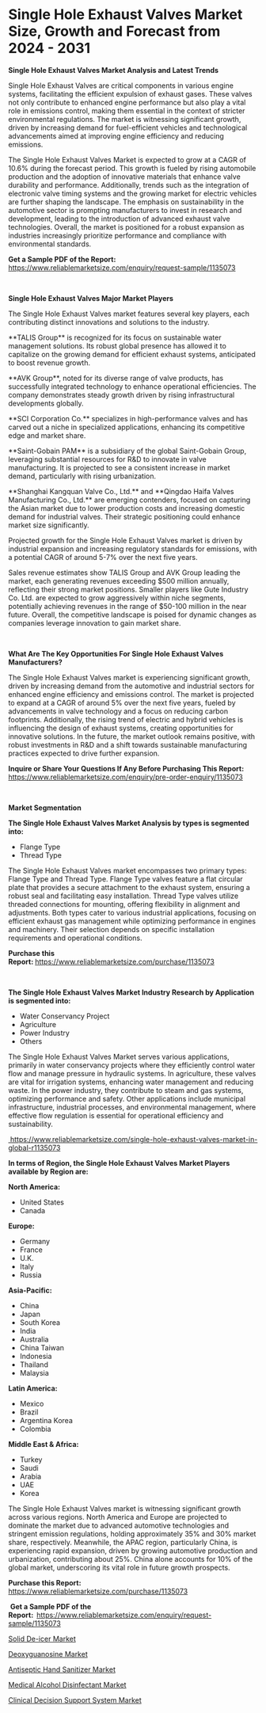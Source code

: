<p><h1>Single Hole Exhaust Valves Market Size, Growth and Forecast from 2024 - 2031</h1></p><p><strong>Single Hole Exhaust Valves Market Analysis and Latest Trends</strong></p>
<p><p>Single Hole Exhaust Valves are critical components in various engine systems, facilitating the efficient expulsion of exhaust gases. These valves not only contribute to enhanced engine performance but also play a vital role in emissions control, making them essential in the context of stricter environmental regulations. The market is witnessing significant growth, driven by increasing demand for fuel-efficient vehicles and technological advancements aimed at improving engine efficiency and reducing emissions.</p><p>The Single Hole Exhaust Valves Market is expected to grow at a CAGR of 10.6% during the forecast period. This growth is fueled by rising automobile production and the adoption of innovative materials that enhance valve durability and performance. Additionally, trends such as the integration of electronic valve timing systems and the growing market for electric vehicles are further shaping the landscape. The emphasis on sustainability in the automotive sector is prompting manufacturers to invest in research and development, leading to the introduction of advanced exhaust valve technologies. Overall, the market is positioned for a robust expansion as industries increasingly prioritize performance and compliance with environmental standards.</p></p>
<p><strong>Get a Sample PDF of the Report:&nbsp;</strong> <a href="https://www.reliablemarketsize.com/enquiry/request-sample/1135073?utm_campaign=1949&utm_medium=2&utm_source=Github&utm_content=ia&utm_term=20122024&utm_id=single-hole-exhaust-valves">https://www.reliablemarketsize.com/enquiry/request-sample/1135073</a></p>
<p>&nbsp;</p>
<p><strong>Single Hole Exhaust Valves Major Market Players</strong></p>
<p><p>The Single Hole Exhaust Valves market features several key players, each contributing distinct innovations and solutions to the industry. </p><p>**TALIS Group** is recognized for its focus on sustainable water management solutions. Its robust global presence has allowed it to capitalize on the growing demand for efficient exhaust systems, anticipated to boost revenue growth. </p><p>**AVK Group**, noted for its diverse range of valve products, has successfully integrated technology to enhance operational efficiencies. The company demonstrates steady growth driven by rising infrastructural developments globally.</p><p>**SCI Corporation Co.** specializes in high-performance valves and has carved out a niche in specialized applications, enhancing its competitive edge and market share. </p><p>**Saint-Gobain PAM** is a subsidiary of the global Saint-Gobain Group, leveraging substantial resources for R&D to innovate in valve manufacturing. It is projected to see a consistent increase in market demand, particularly with rising urbanization.</p><p>**Shanghai Kangquan Valve Co., Ltd.** and **Qingdao Haifa Valves Manufacturing Co., Ltd.** are emerging contenders, focused on capturing the Asian market due to lower production costs and increasing domestic demand for industrial valves. Their strategic positioning could enhance market size significantly.</p><p>Projected growth for the Single Hole Exhaust Valves market is driven by industrial expansion and increasing regulatory standards for emissions, with a potential CAGR of around 5-7% over the next five years. </p><p>Sales revenue estimates show TALIS Group and AVK Group leading the market, each generating revenues exceeding $500 million annually, reflecting their strong market positions. Smaller players like Gute Industry Co. Ltd. are expected to grow aggressively within niche segments, potentially achieving revenues in the range of $50-100 million in the near future. Overall, the competitive landscape is poised for dynamic changes as companies leverage innovation to gain market share.</p></p>
<p>&nbsp;</p>
<p><strong>What Are The Key Opportunities For Single Hole Exhaust Valves Manufacturers?</strong></p>
<p><p>The Single Hole Exhaust Valves market is experiencing significant growth, driven by increasing demand from the automotive and industrial sectors for enhanced engine efficiency and emissions control. The market is projected to expand at a CAGR of around 5% over the next five years, fueled by advancements in valve technology and a focus on reducing carbon footprints. Additionally, the rising trend of electric and hybrid vehicles is influencing the design of exhaust systems, creating opportunities for innovative solutions. In the future, the market outlook remains positive, with robust investments in R&D and a shift towards sustainable manufacturing practices expected to drive further expansion.</p></p>
<p><strong>Inquire or Share Your Questions If Any Before Purchasing This Report:</strong> <a href="https://www.reliablemarketsize.com/enquiry/pre-order-enquiry/1135073?utm_campaign=1949&utm_medium=2&utm_source=Github&utm_content=ia&utm_term=20122024&utm_id=single-hole-exhaust-valves">https://www.reliablemarketsize.com/enquiry/pre-order-enquiry/1135073</a></p>
<p>&nbsp;</p>
<p><strong>Market Segmentation</strong></p>
<p><strong>The Single Hole Exhaust Valves Market Analysis by types is segmented into:</strong></p>
<p><ul><li>Flange Type</li><li>Thread Type</li></ul></p>
<p><p>The Single Hole Exhaust Valves market encompasses two primary types: Flange Type and Thread Type. Flange Type valves feature a flat circular plate that provides a secure attachment to the exhaust system, ensuring a robust seal and facilitating easy installation. Thread Type valves utilize threaded connections for mounting, offering flexibility in alignment and adjustments. Both types cater to various industrial applications, focusing on efficient exhaust gas management while optimizing performance in engines and machinery. Their selection depends on specific installation requirements and operational conditions.</p></p>
<p><strong>Purchase this Report:&nbsp;</strong><a href="https://www.reliablemarketsize.com/purchase/1135073?utm_campaign=1949&utm_medium=2&utm_source=Github&utm_content=ia&utm_term=20122024&utm_id=single-hole-exhaust-valves">https://www.reliablemarketsize.com/purchase/1135073</a></p>
<p>&nbsp;</p>
<p><strong>The Single Hole Exhaust Valves Market Industry Research by Application is segmented into:</strong></p>
<p><ul><li>Water Conservancy Project</li><li>Agriculture</li><li>Power Industry</li><li>Others</li></ul></p>
<p><p>The Single Hole Exhaust Valves Market serves various applications, primarily in water conservancy projects where they efficiently control water flow and manage pressure in hydraulic systems. In agriculture, these valves are vital for irrigation systems, enhancing water management and reducing waste. In the power industry, they contribute to steam and gas systems, optimizing performance and safety. Other applications include municipal infrastructure, industrial processes, and environmental management, where effective flow regulation is essential for operational efficiency and sustainability.</p></p>
<p><a href="https://www.reliablemarketsize.com/single-hole-exhaust-valves-market-in-global-r1135073?utm_campaign=1949&utm_medium=2&utm_source=Github&utm_content=ia&utm_term=20122024&utm_id=single-hole-exhaust-valves">&nbsp;https://www.reliablemarketsize.com/single-hole-exhaust-valves-market-in-global-r1135073</a></p>
<p><strong>In terms of Region, the Single Hole Exhaust Valves Market Players available by Region are:</strong></p>
<p>
    <p> <strong> North America: </strong>
        <ul>
            <li>United States</li>
            <li>Canada</li>
        </ul>
        </p> 
    <p> <strong> Europe: </strong>
        <ul>
            <li>Germany</li>
            <li>France</li>
            <li>U.K.</li>
            <li>Italy</li>
            <li>Russia</li>
        </ul>
        </p> 
    <p> <strong> Asia-Pacific: </strong>
        <ul>
            <li>China</li>
            <li>Japan</li>
            <li>South Korea</li>
            <li>India</li>
            <li>Australia</li>
            <li>China Taiwan</li>
            <li>Indonesia</li>
            <li>Thailand</li>
            <li>Malaysia</li>
        </ul>
        </p> 
    <p> <strong> Latin America: </strong>
        <ul>
            <li>Mexico</li>
            <li>Brazil</li>
            <li>Argentina Korea</li>
            <li>Colombia</li>
        </ul>
        </p> 
    <p> <strong> Middle East & Africa: </strong>
        <ul>
            <li>Turkey</li>
            <li>Saudi</li>
            <li>Arabia</li>
            <li>UAE</li>
            <li>Korea</li>
        </ul>
    </p>
    </p>
<p><p>The Single Hole Exhaust Valves market is witnessing significant growth across various regions. North America and Europe are projected to dominate the market due to advanced automotive technologies and stringent emission regulations, holding approximately 35% and 30% market share, respectively. Meanwhile, the APAC region, particularly China, is experiencing rapid expansion, driven by growing automotive production and urbanization, contributing about 25%. China alone accounts for 10% of the global market, underscoring its vital role in future growth prospects.</p></p>
<p><strong>Purchase this Report: </strong><a href="https://www.reliablemarketsize.com/purchase/1135073?utm_campaign=1949&utm_medium=2&utm_source=Github&utm_content=ia&utm_term=20122024&utm_id=single-hole-exhaust-valves">https://www.reliablemarketsize.com/purchase/1135073</a></p>
<p>&nbsp;<strong>Get a Sample PDF of the Report:&nbsp;&nbsp;</strong><a href="https://www.reliablemarketsize.com/enquiry/request-sample/1135073?utm_campaign=1949&utm_medium=2&utm_source=Github&utm_content=ia&utm_term=20122024&utm_id=single-hole-exhaust-valves">https://www.reliablemarketsize.com/enquiry/request-sample/1135073</a></p>
<p><strong></strong></p>
<p><p><a href="https://github.com/ashepherd82/Market-Research-Report-List-6/blob/main/solid-de-icer-market.md?utm_campaign=1949&utm_medium=2&utm_source=Github&utm_content=ia&utm_term=20122024&utm_id=single-hole-exhaust-valves">Solid De-icer Market</a></p><p><a href="https://www.linkedin.com/pulse/deoxyguanosine-market-demand-forecast-47-cagr-growth-from-xnbbe?utm_campaign=1949&utm_medium=2&utm_source=Github&utm_content=ia&utm_term=20122024&utm_id=single-hole-exhaust-valves">Deoxyguanosine Market</a></p><p><a href="https://www.linkedin.com/pulse/future-outlook-antiseptic-hand-sanitizer-market-2024-2031-v89rf?utm_campaign=1949&utm_medium=2&utm_source=Github&utm_content=ia&utm_term=20122024&utm_id=single-hole-exhaust-valves">Antiseptic Hand Sanitizer Market</a></p><p><a href="https://www.linkedin.com/pulse/medical-alcohol-disinfectant-market-analysis-share-size-pgupf?utm_campaign=1949&utm_medium=2&utm_source=Github&utm_content=ia&utm_term=20122024&utm_id=single-hole-exhaust-valves">Medical Alcohol Disinfectant Market</a></p><p><a href="https://www.linkedin.com/pulse/comprehensive-report-clinical-decision-support-system-market-qpojf?utm_campaign=1949&utm_medium=2&utm_source=Github&utm_content=ia&utm_term=20122024&utm_id=single-hole-exhaust-valves">Clinical Decision Support System Market</a></p></p>